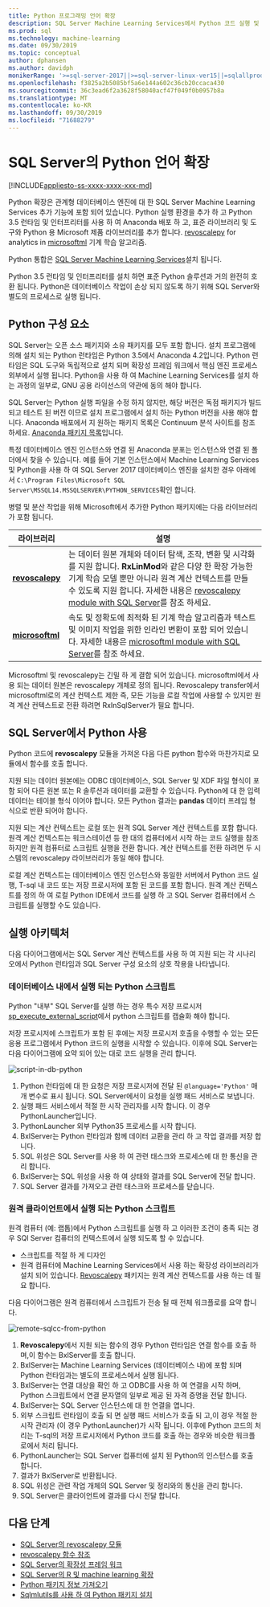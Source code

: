 ```yaml
---
title: Python 프로그래밍 언어 확장
description: SQL Server Machine Learning Services에서 Python 코드 실행 및 기본 제공 Python 라이브러리에 대해 알아봅니다.
ms.prod: sql
ms.technology: machine-learning
ms.date: 09/30/2019
ms.topic: conceptual
author: dphansen
ms.author: davidph
monikerRange: '>=sql-server-2017||>=sql-server-linux-ver15||=sqlallproducts-allversions'
ms.openlocfilehash: f3825a2b5085bf5a6e144a602c36cb20ccaca430
ms.sourcegitcommit: 36c3ead6f2a3628f58040acf47f049f0b0957b8a
ms.translationtype: MT
ms.contentlocale: ko-KR
ms.lasthandoff: 09/30/2019
ms.locfileid: "71688279"
---
```

# <a name="python-language-extension-in-sql-server"></a>SQL Server의 Python 언어 확장
[!INCLUDE[appliesto-ss-xxxx-xxxx-xxx-md](../../includes/appliesto-ss-xxxx-xxxx-xxx-md.md)]

Python 확장은 관계형 데이터베이스 엔진에 대 한 SQL Server Machine Learning Services 추가 기능에 포함 되어 있습니다. Python 실행 환경을 추가 하 고 Python 3.5 런타임 및 인터프리터를 사용 하 여 Anaconda 배포 하 고, 표준 라이브러리 및 도구와 Python 용 Microsoft 제품 라이브러리를 추가 합니다. [revoscalepy](../python/ref-py-revoscalepy.md) for analytics in [microsoftml](../python/ref-py-microsoftml.md) 기계 학습 알고리즘. 

Python 통합은 [SQL Server Machine Learning Services](../what-is-sql-server-machine-learning.md)설치 됩니다.

Python 3.5 런타임 및 인터프리터를 설치 하면 표준 Python 솔루션과 거의 완전히 호환 됩니다. Python은 데이터베이스 작업이 손상 되지 않도록 하기 위해 SQL Server와 별도의 프로세스로 실행 됩니다.

## <a name="python-components"></a>Python 구성 요소

SQL Server는 오픈 소스 패키지와 소유 패키지를 모두 포함 합니다. 설치 프로그램에 의해 설치 되는 Python 런타임은 Python 3.5에서 Anaconda 4.2입니다. Python 런타임은 SQL 도구와 독립적으로 설치 되며 확장성 프레임 워크에서 핵심 엔진 프로세스 외부에서 실행 됩니다. Python을 사용 하 여 Machine Learning Services를 설치 하는 과정의 일부로, GNU 공용 라이선스의 약관에 동의 해야 합니다. 

SQL Server는 Python 실행 파일을 수정 하지 않지만, 해당 버전은 독점 패키지가 빌드되고 테스트 된 버전 이므로 설치 프로그램에서 설치 하는 Python 버전을 사용 해야 합니다. Anaconda 배포에서 지 원하는 패키지 목록은 Continuum 분석 사이트를 참조 하세요. [Anaconda 패키지 목록](https://docs.continuum.io/anaconda/packages/pkg-docs)입니다.

특정 데이터베이스 엔진 인스턴스와 연결 된 Anaconda 분포는 인스턴스와 연결 된 폴더에서 찾을 수 있습니다. 예를 들어 기본 인스턴스에서 Machine Learning Services 및 Python을 사용 하 여 SQL Server 2017 데이터베이스 엔진을 설치한 경우 아래에서 `C:\Program Files\Microsoft SQL Server\MSSQL14.MSSQLSERVER\PYTHON_SERVICES`확인 합니다.

병렬 및 분산 작업을 위해 Microsoft에서 추가한 Python 패키지에는 다음 라이브러리가 포함 됩니다.

| 라이브러리 | 설명 |
|---------|-------------|
| [**revoscalepy**](https://docs.microsoft.com/machine-learning-server/python-reference/revoscalepy/revoscalepy-package) | 는 데이터 원본 개체와 데이터 탐색, 조작, 변환 및 시각화를 지원 합니다. **RxLinMod**와 같은 다양 한 확장 가능한 기계 학습 모델 뿐만 아니라 원격 계산 컨텍스트를 만들 수 있도록 지원 합니다. 자세한 내용은 [revoscalepy module with SQL Server](../python/ref-py-revoscalepy.md)를 참조 하세요.  |
| [**microsoftml**](https://docs.microsoft.com/machine-learning-server/python-reference/microsoftml/microsoftml-package) | 속도 및 정확도에 최적화 된 기계 학습 알고리즘과 텍스트 및 이미지 작업을 위한 인라인 변환이 포함 되어 있습니다. 자세한 내용은 [microsoftml module with SQL Server](../python/ref-py-microsoftml.md)를 참조 하세요. |

Microsoftml 및 revoscalepy는 긴밀 하 게 결합 되어 있습니다. microsoftml에서 사용 되는 데이터 원본은 revoscalepy 개체로 정의 됩니다. Revoscalepy transfer에서 microsoftml로의 계산 컨텍스트 제한 즉, 모든 기능을 로컬 작업에 사용할 수 있지만 원격 계산 컨텍스트로 전환 하려면 RxInSqlServer가 필요 합니다.

## <a name="using-python-in-sql-server"></a>SQL Server에서 Python 사용

Python 코드에 **revoscalepy** 모듈을 가져온 다음 다른 python 함수와 마찬가지로 모듈에서 함수를 호출 합니다.

지원 되는 데이터 원본에는 ODBC 데이터베이스, SQL Server 및 XDF 파일 형식이 포함 되어 다른 원본 또는 R 솔루션과 데이터를 교환할 수 있습니다. Python에 대 한 입력 데이터는 테이블 형식 이어야 합니다. 모든 Python 결과는 **pandas** 데이터 프레임 형식으로 반환 되어야 합니다.

지원 되는 계산 컨텍스트는 로컬 또는 원격 SQL Server 계산 컨텍스트를 포함 합니다. 원격 계산 컨텍스트는 워크스테이션 등 한 대의 컴퓨터에서 시작 하는 코드 실행을 참조 하지만 원격 컴퓨터로 스크립트 실행을 전환 합니다. 계산 컨텍스트를 전환 하려면 두 시스템의 revoscalepy 라이브러리가 동일 해야 합니다.

로컬 계산 컨텍스트는 데이터베이스 엔진 인스턴스와 동일한 서버에서 Python 코드 실행, T-sql 내 코드 또는 저장 프로시저에 포함 된 코드를 포함 합니다. 원격 계산 컨텍스트를 정의 하 여 로컬 Python IDE에서 코드를 실행 하 고 SQL Server 컴퓨터에서 스크립트를 실행할 수도 있습니다.

## <a name="execution-architecture"></a>실행 아키텍처

다음 다이어그램에서는 SQL Server 계산 컨텍스트를 사용 하 여 지원 되는 각 시나리오에서 Python 런타임과 SQL Server 구성 요소의 상호 작용을 나타냅니다.

### <a name="python-scripts-executed-in-database"></a>데이터베이스 내에서 실행 되는 Python 스크립트

Python "내부" SQL Server를 실행 하는 경우 특수 저장 프로시저 [sp_execute_external_script](../../relational-databases/system-stored-procedures/sp-execute-external-script-transact-sql.md)에서 python 스크립트를 캡슐화 해야 합니다.

저장 프로시저에 스크립트가 포함 된 후에는 저장 프로시저 호출을 수행할 수 있는 모든 응용 프로그램에서 Python 코드의 실행을 시작할 수 있습니다.  이후에 SQL Server는 다음 다이어그램에 요약 되어 있는 대로 코드 실행을 관리 합니다.

![script-in-db-python](../../advanced-analytics/python/media/script-in-db-python2.png)

1. Python 런타임에 대 한 요청은 저장 프로시저에 전달 된 `@language='Python'` 매개 변수로 표시 됩니다. SQL Server에서이 요청을 실행 패드 서비스로 보냅니다.
2. 실행 패드 서비스에서 적절 한 시작 관리자를 시작 합니다. 이 경우 PythonLauncher입니다.
3. PythonLauncher 외부 Python35 프로세스를 시작 합니다.
4. BxlServer는 Python 런타임과 함께 데이터 교환을 관리 하 고 작업 결과를 저장 합니다.
5. SQL 위성은 SQL Server를 사용 하 여 관련 태스크와 프로세스에 대 한 통신을 관리 합니다.
6. BxlServer는 SQL 위성을 사용 하 여 상태와 결과를 SQL Server에 전달 합니다.
7. SQL Server 결과를 가져오고 관련 태스크와 프로세스를 닫습니다.

### <a name="python-scripts-executed-from-a-remote-client"></a>원격 클라이언트에서 실행 되는 Python 스크립트

원격 컴퓨터 (예: 랩톱)에서 Python 스크립트를 실행 하 고 이러한 조건이 충족 되는 경우 SQl Server 컴퓨터의 컨텍스트에서 실행 되도록 할 수 있습니다.

+ 스크립트를 적절 하 게 디자인
+ 원격 컴퓨터에 Machine Learning Services에서 사용 하는 확장성 라이브러리가 설치 되어 있습니다. [Revoscalepy](../python/ref-py-revoscalepy.md) 패키지는 원격 계산 컨텍스트를 사용 하는 데 필요 합니다.

다음 다이어그램은 원격 컴퓨터에서 스크립트가 전송 될 때 전체 워크플로를 요약 합니다.

![remote-sqlcc-from-python](../../advanced-analytics/python/media/remote-sqlcc-from-python3.png)

1. **Revoscalepy**에서 지원 되는 함수의 경우 Python 런타임은 연결 함수를 호출 하며,이 함수는 BxlServer를 호출 합니다.
2. BxlServer는 Machine Learning Services (데이터베이스 내)에 포함 되며 Python 런타임과는 별도의 프로세스에서 실행 됩니다.
3. BxlServer는 연결 대상을 확인 하 고 ODBC를 사용 하 여 연결을 시작 하며, Python 스크립트에서 연결 문자열의 일부로 제공 된 자격 증명을 전달 합니다.
4. BxlServer는 SQL Server 인스턴스에 대 한 연결을 엽니다.
5. 외부 스크립트 런타임이 호출 되 면 실행 패드 서비스가 호출 되 고,이 경우 적절 한 시작 관리자 (이 경우 PythonLauncher)가 시작 됩니다. 이후에 Python 코드의 처리는 T-sql의 저장 프로시저에서 Python 코드를 호출 하는 경우와 비슷한 워크플로에서 처리 됩니다.
6. PythonLauncher는 SQL Server 컴퓨터에 설치 된 Python의 인스턴스를 호출 합니다.
7. 결과가 BxlServer로 반환됩니다.
8. SQL 위성은 관련 작업 개체의 SQL Server 및 정리와의 통신을 관리 합니다.
9. SQL Server은 클라이언트에 결과를 다시 전달 합니다.

## <a name="next-steps"></a>다음 단계

+ [SQL Server의 revoscalepy 모듈](../python/ref-py-revoscalepy.md)
+ [revoscalepy 함수 참조](https://docs.microsoft.com/r-server/python-reference/revoscalepy/revoscalepy-package) 
+ [SQL Server의 확장성 프레임 워크](extensibility-framework.md)
+ [SQL Server의 R 및 machine learning 확장](extension-r.md)
+ [Python 패키지 정보 가져오기](../package-management/python-package-information.md)
+ [Sqlmlutils를 사용 하 여 Python 패키지 설치](../package-management/install-additional-python-packages-on-sql-server.md)
